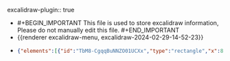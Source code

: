 excalidraw-plugin:: true

- #+BEGIN_IMPORTANT
  This file is used to store excalidraw information, Please do not manually edit this file.
  #+END_IMPORTANT
- {{renderer excalidraw-menu, excalidraw-2024-02-29-14-52-23}}
- ```json
  {"elements":[{"id":"TbM8-CgqqBuNNZO01UCXx","type":"rectangle","x":800,"y":149,"width":211,"height":124,"angle":0,"strokeColor":"#1e1e1e","backgroundColor":"transparent","fillStyle":"solid","strokeWidth":2,"strokeStyle":"solid","roughness":1,"opacity":100,"groupIds":[],"frameId":null,"roundness":{"type":3},"seed":1318467631,"version":35,"versionNonce":627303439,"isDeleted":false,"boundElements":[{"type":"text","id":"smhJD_vjhR_wpo_TKZyxB"},{"id":"GZsmCKHQzHBKUSR6lYtbJ","type":"arrow"}],"updated":1709214772446,"link":null,"locked":false},{"id":"smhJD_vjhR_wpo_TKZyxB","type":"text","x":862.420051574707,"y":198.5,"width":86.15989685058594,"height":25,"angle":0,"strokeColor":"#1e1e1e","backgroundColor":"transparent","fillStyle":"solid","strokeWidth":2,"strokeStyle":"solid","roughness":1,"opacity":100,"groupIds":[],"frameId":null,"roundness":null,"seed":400606721,"version":9,"versionNonce":2065747375,"isDeleted":false,"boundElements":null,"updated":1709214757500,"link":null,"locked":false,"text":"sdfsddfs","fontSize":20,"fontFamily":1,"textAlign":"center","verticalAlign":"middle","baseline":18,"containerId":"TbM8-CgqqBuNNZO01UCXx","originalText":"sdfsddfs","lineHeight":1.25},{"id":"ejgj9p6_YZV3o8hoMQXod","type":"diamond","x":1117,"y":298,"width":336,"height":125,"angle":0,"strokeColor":"#1e1e1e","backgroundColor":"transparent","fillStyle":"solid","strokeWidth":2,"strokeStyle":"solid","roughness":1,"opacity":100,"groupIds":[],"frameId":null,"roundness":{"type":2},"seed":1505652207,"version":58,"versionNonce":887295535,"isDeleted":false,"boundElements":[{"type":"text","id":"p-5I2FeSwapA-HE3z6miM"}],"updated":1709214776930,"link":null,"locked":false},{"id":"p-5I2FeSwapA-HE3z6miM","type":"text","x":1236.910057067871,"y":348.25,"width":96.17988586425781,"height":25,"angle":0,"strokeColor":"#1e1e1e","backgroundColor":"transparent","fillStyle":"solid","strokeWidth":2,"strokeStyle":"solid","roughness":1,"opacity":100,"groupIds":[],"frameId":null,"roundness":null,"seed":711496943,"version":11,"versionNonce":365250593,"isDeleted":false,"boundElements":null,"updated":1709214766675,"link":null,"locked":false,"text":"sfdgsdfsd","fontSize":20,"fontFamily":1,"textAlign":"center","verticalAlign":"middle","baseline":18,"containerId":"ejgj9p6_YZV3o8hoMQXod","originalText":"sfdgsdfsd","lineHeight":1.25},{"id":"GZsmCKHQzHBKUSR6lYtbJ","type":"arrow","x":1037,"y":194,"width":208,"height":93,"angle":0,"strokeColor":"#1e1e1e","backgroundColor":"transparent","fillStyle":"solid","strokeWidth":2,"strokeStyle":"solid","roughness":1,"opacity":100,"groupIds":[],"frameId":null,"roundness":{"type":2},"seed":341341153,"version":58,"versionNonce":24963087,"isDeleted":false,"boundElements":null,"updated":1709214776930,"link":null,"locked":false,"points":[[0,0],[208,93]],"lastCommittedPoint":null,"startBinding":{"elementId":"TbM8-CgqqBuNNZO01UCXx","focus":-0.6942860288450953,"gap":26},"endBinding":null,"startArrowhead":null,"endArrowhead":"arrow"},{"id":"U4WK9rpkQehUVL6Jj6rTO","type":"text","x":1131,"y":193,"width":97.83987426757812,"height":25,"angle":0,"strokeColor":"#1e1e1e","backgroundColor":"transparent","fillStyle":"solid","strokeWidth":2,"strokeStyle":"solid","roughness":1,"opacity":100,"groupIds":[],"frameId":null,"roundness":null,"seed":323600417,"version":10,"versionNonce":119548303,"isDeleted":false,"boundElements":null,"updated":1709214787874,"link":null,"locked":false,"text":"dfasfsdfs","fontSize":20,"fontFamily":1,"textAlign":"left","verticalAlign":"top","baseline":18,"containerId":null,"originalText":"dfasfsdfs","lineHeight":1.25}],"files":{},"appState":{"gridSize":null,"viewBackgroundColor":"#ffffff","zoom":{"value":1},"offsetTop":20,"offsetLeft":0,"scrollX":0,"scrollY":0,"viewModeEnabled":false,"zenModeEnabled":false}}
  ```